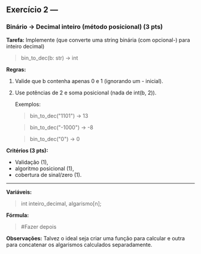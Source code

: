 ## Exercício 2 — 
### Binário → Decimal inteiro (método posicional) (3 pts)
**Tarefa:** 
Implemente (que converte uma string binária (com opcional-) para inteiro decimal)
> bin_to_dec(b: str) -> int 

**Regras:**
1. Valide que b contenha apenas 0 e 1 (ignorando um -    inicial).
2. Use potências de 2 e soma posicional (nada de int(b, 2)).

    Exemplos:
    > bin_to_dec("1101") → 13
    
    > bin_to_dec("-1000") → -8
    
    > bin_to_dec("0") → 0

**Critérios (3 pts):**
- Validação (1), 
- algoritmo posicional (1), 
- cobertura de sinal/zero (1).
**** 
**Variáveis:**
> int inteiro_decimal, algarismo[n];


**Fórmula:**
> #Fazer depois

**Observações:** Talvez o ideal seja criar uma função para calcular e outra para concatenar os algarismos calculados separadamente.